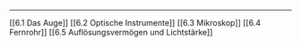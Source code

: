 ***

[[6.1 Das Auge]]
[[6.2 Optische Instrumente]]
[[6.3 Mikroskop]]
[[6.4 Fernrohr]]
[[6.5 Auflösungsvermögen und Lichtstärke]]
